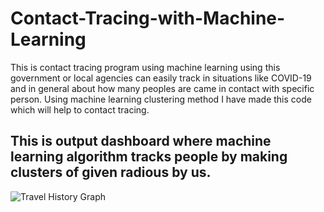 # Contact-Tracing-with-Machine-Learning
This is contact tracing program using machine learning using this government or local agencies can easily track in situations like COVID-19 and in general about how many peoples are came in contact with specific person. Using machine learning clustering method I have made this code which will help to contact tracing.<br> 
## This is output dashboard where machine learning algorithm tracks people by making clusters of given radious by us.
![Travel History Graph](https://user-images.githubusercontent.com/68246393/144760224-57cd18b6-701a-4ab4-98a6-5db1f5f542b0.png)
